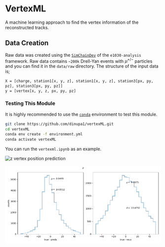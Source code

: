 # VertexML

A machine learning approach to find the vertex information of the reconstructed tracks.


## Data Creation
Raw data was created using the [`SimChainDev`](https://github.com/E1039-Collaboration/e1039-analysis/tree/master/SimChainDev) of the `e1030-analysis` framework. Raw data contains `~200k` Drell-Yan events with $\mu^{+/-}$ particles and you can find it in the `data/raw` directory. The structure of the input data is;
```
X = [charge, station1[x, y, z], station1[x, y, z], station3[px, py, pz], station3[px, py, pz]]
y = [vertex[x, y, z, px, py, pz]
```

### Testing This Module

It is highly recommended to use the [`conda`](https://github.com/conda-forge/miniforge) environment to test this module.
```bash
git clone https://github.com/dinupa1/vertexML.git
cd vertexML
conda env create -f environment.yml
conda activate vertexML
```

You can run the `vertexml.ipynb` as an example.

![z vertex position prediction](imgs/z[cm].png)

![z resolution](imgs/z.png)
